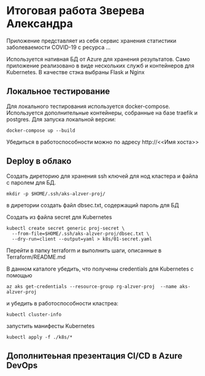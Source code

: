 # Итоговая работа Зверева Александра

Приложение представляет из себя сервис хранения статистики
заболеваемости COVID-19 c ресурса ...

Используется нативная БД от Azure для хранения результатов.
Само приложение реализовано в виде нескольких служб и контейнеров
для Kubernetes. В качестве стэка выбраны Flask и Nginx

## Локальное тестирование

Для локального тестирования используется docker-compose.
Используется дополнительные контейнеры, собранные на базе
traefik и postgres.
Для запуска локальной версии:
```
docker-compose up --build
```
Убедиться в работоспособности можно по адресу http://<<Имя хоста>>

## Deploy в облако

Создать диреторию для хранения ssh ключей для нод кластера и файла с
паролем для БД.

```console
mkdir -p $HOME/.ssh/aks-alzver-proj/
```
в диретории создать файл dbsec.txt, содержащий пароль для БД

Создать из файла secret для Kubernetes
```console
kubectl create secret generic proj-secret \ 
  --from-file=$HOME/.ssh/aks-alzver-proj/dbsec.txt \
  --dry-run=client --output=yaml > k8s/01-secret.yaml
```

Перейти в папку terraform и выполнить шаги, описанные в Terraform/README.md

В данном каталоге убедить, что получены credentials для Kubernetes
с помощью
```
az aks get-credentials --resource-group rg-alzver-proj  --name aks-alzver-proj
```
и убедить в работоспособности кластреа:
```
kubectl cluster-info
```
запустить манифесты Kubernetes
```
kubectl apply -f ./k8s/*
```

## Дополнитеьная презентация CI/CD в Azure DevOps
